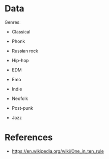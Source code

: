 # Data
Genres:
- Classical
- Phonk

- Russian rock
- Hip-hop
- EDM
- Emo
- Indie
- Neofolk
- Post-punk
- Jazz

# References 
- https://en.wikipedia.org/wiki/One_in_ten_rule

